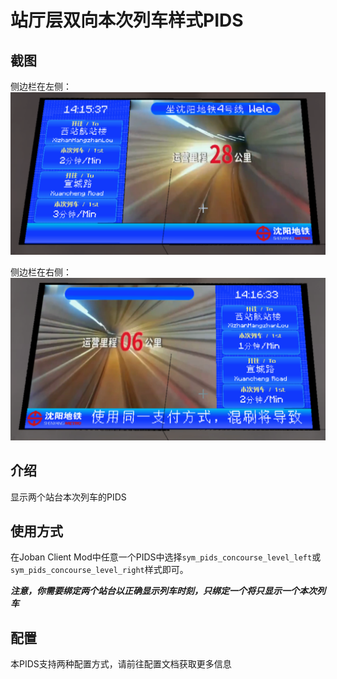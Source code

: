 # 站厅层双向本次列车样式PIDS

## 截图

侧边栏在左侧：
![pids_concourse_level_left.png](../../pics/pids_concourse_level_left.png)

侧边栏在右侧：
![pids_concourse_level_right.png](../../pics/pids_concourse_level_right.png)

## 介绍

显示两个站台本次列车的PIDS

## 使用方式

在Joban Client Mod中任意一个PIDS中选择`sym_pids_concourse_level_left`或`sym_pids_concourse_level_right`样式即可。

___注意，你需要绑定两个站台以正确显示列车时刻，只绑定一个将只显示一个本次列车___

## 配置

本PIDS支持两种配置方式，请前往配置文档获取更多信息
